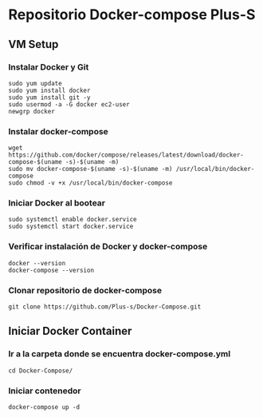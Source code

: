 # Repositorio Docker-compose Plus-S
## VM Setup
### Instalar Docker y Git
```
sudo yum update
sudo yum install docker
sudo yum install git -y
sudo usermod -a -G docker ec2-user
newgrp docker
```

### Instalar docker-compose
```
wget https://github.com/docker/compose/releases/latest/download/docker-compose-$(uname -s)-$(uname -m)
sudo mv docker-compose-$(uname -s)-$(uname -m) /usr/local/bin/docker-compose
sudo chmod -v +x /usr/local/bin/docker-compose
```

### Iniciar Docker al bootear
```
sudo systemctl enable docker.service
sudo systemctl start docker.service
```

### Verificar instalación de Docker y docker-compose
```
docker --version
docker-compose --version
```

### Clonar repositorio de docker-compose
```
git clone https://github.com/Plus-s/Docker-Compose.git
```

## Iniciar Docker Container
### Ir a la carpeta donde se encuentra docker-compose.yml
```
cd Docker-Compose/
```

### Iniciar contenedor
```
docker-compose up -d
```
